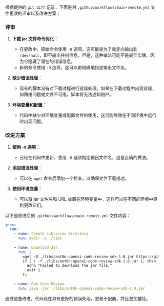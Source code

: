 根据提供的 `git diff` 记录，下面是对 `.github/workflows/main-remote.yml` 文件更改的评审以及改进方案：

### 评审

1. **下载 jar 文件命令优化**：
   - 在更改中，原始命令使用 `-0` 选项，这可能是为了重定向输出到 `/dev/null`，即不输出任何信息。但是，这种做法可能不是最佳实践，因为它隐藏了潜在的错误信息。
   - 新的命令使用 `-O` 选项，这可以更明确地指定输出文件名。

2. **缺少错误处理**：
   - 现有的脚本没有对下载过程进行错误处理。如果在下载过程中出现错误，如网络问题或文件不可用，脚本将无法通知用户。

3. **环境变量和配置**：
   - 代码中缺少对环境变量或配置文件的使用，这可能导致在不同环境中运行时出现问题。

### 改进方案

1. **使用 `-O` 选项**：
   - 已经在代码中更新，使用 `-O` 选项指定输出文件名，这是正确的做法。

2. **添加错误处理**：
   - 可以在 `wget` 命令后添加一个检查，以确保文件下载成功。

3. **使用环境变量**：
   - 可以将 jar 文件名和 URL 放置在环境变量中，这样可以在不同的环境中轻松更改它们。

以下是改进后的 `.github/workflows/main-remote.yml` 文件内容：

```yaml
jobs:
  run:
    - name: Create Libraries Directory
      run: mkdir -p ./libs
    
    - name: Download Jar
      run: |
        wget -O ./libs/ant0n-openai-code-review-sdk-1.0.jar https://github.com/Ant0n-hhh/openai-code-review-log/releases/download/v1.0/ant0n-openai-code-review-sdk-1.0.jar
        if [ ! -f ./libs/ant0n-openai-code-review-sdk-1.0.jar ]; then
          echo "Failed to download the jar file."
          exit 1
        fi
    
    - name: Run Code Review
      run: java -jar ./libs/ant0n-openai-code-review-sdk-1.0.jar
```

通过这些改进，代码现在具有更好的错误处理，更易于配置，并且更加健壮。